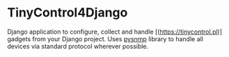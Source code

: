 # TinyControl4Django
Django application to configure, collect and handle [(https://tinycontrol.pl)] gadgets from your Django project.
Uses [pysnmp](https://github.com/etingof/pysnmp) library to handle all devices via standard protocol wherever possible.
